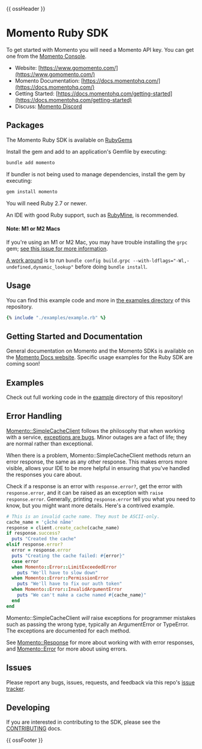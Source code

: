 {{ ossHeader }}

# Momento Ruby SDK

To get started with Momento you will need a Momento API key. You can get one from the [Momento Console](https://console.gomomento.com/api-keys).

* Website: [https://www.gomomento.com/](https://www.gomomento.com/)
* Momento Documentation: [https://docs.momentohq.com/](https://docs.momentohq.com/)
* Getting Started: [https://docs.momentohq.com/getting-started](https://docs.momentohq.com/getting-started)
* Discuss: [Momento Discord](https://discord.gg/3HkAKjUZGq)

## Packages

The Momento Ruby SDK is available on [RubyGems](https://rubygems.org/gems/momento) 

Install the gem and add to an application's Gemfile by executing:

```sh
bundle add momento
```

If bundler is not being used to manage dependencies, install the gem by executing:

```sh
gem install momento
```

You will need Ruby 2.7 or newer.

An IDE with good Ruby support, such as [RubyMine](https://www.jetbrains.com/ruby/), is recommended.

#### Note: M1 or M2 Macs

If you're using an M1 or M2 Mac, you may have trouble installing the `grpc` gem; [see this issue for more information](https://github.com/grpc/grpc/issues/31215).

[A work around](https://github.com/grpc/grpc/pull/31151#issuecomment-1310321807) is to run `bundle config build.grpc --with-ldflags="-Wl,-undefined,dynamic_lookup"` before doing `bundle install`.

## Usage

You can find this example code and more in [the examples directory](./examples) of this repository.

```ruby
{% include "./examples/example.rb" %}
```

## Getting Started and Documentation

General documentation on Momento and the Momento SDKs is available on the [Momento Docs website](https://docs.momentohq.com/). Specific usage examples for the Ruby SDK are coming soon!

## Examples

Check out full working code in the [example](./example/) directory of this repository!

## Error Handling

[Momento::SimpleCacheClient](https://github.com/momentohq/client-sdk-ruby/blob/main/lib/momento/simple_cache_client.rb) follows the philosophy that when working with a service,
[exceptions are bugs](https://www.gomomento.com/blog/exceptions-are-bugs). Minor outages are a fact of life; they are normal rather than exceptional.

When there is a problem, Momento::SimpleCacheClient methods return an error response, the same as any other response. This makes errors more visible, allows your IDE to be more helpful in ensuring that you've handled the responses you care about.

Check if a response is an error with `response.error?`, get the error with `response.error`, and it can be raised as an exception with `raise response.error`. Generally, printing `response.error` tell you what you need to know, but you might want more details. Here's a contrived example.

```ruby
# This is an invalid cache name. They must be ASCII-only.
cache_name = 'çåché nåme'
response = client.create_cache(cache_name)
if response.success?
  puts "Created the cache"
elsif response.error?
  error = response.error
  puts "Creating the cache failed: #{error}"
  case error
  when Momento::Error::LimitExceededError
    puts "We'll have to slow down"
  when Momento::Error::PermissionError
    puts "We'll have to fix our auth token"
  when Momento::Error::InvalidArgumentError
    puts "We can't make a cache named #{cache_name}"
  end
end
```

Momento::SimpleCacheClient *will* raise exceptions for programmer mistakes such as passing the wrong type, typically an ArgumentError or TypeError. The exceptions are documented for each method.

See [Momento::Response](https://github.com/momentohq/client-sdk-ruby/blob/main/lib/momento/response.rb) for more about working with with error responses, and [Momento::Error](https://github.com/momentohq/client-sdk-ruby/blob/main/lib/momento/error.rb) for more about using errors.

## Issues

Please report any bugs, issues, requests, and feedback via this repo's [issue tracker](https://github.com/momentohq/client-sdk-ruby/issues).

## Developing

If you are interested in contributing to the SDK, please see the [CONTRIBUTING](./CONTRIBUTING.md) docs.

{{ ossFooter }}
